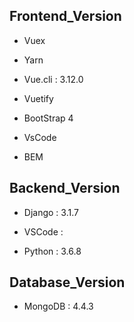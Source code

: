 ## Frontend_Version
- Vuex

- Yarn

- Vue.cli : 3.12.0

- Vuetify

- BootStrap 4

- VsCode

- BEM


## Backend_Version

- Django : 3.1.7

- VSCode : 

- Python : 3.6.8


## Database_Version

- MongoDB : 4.4.3